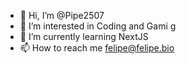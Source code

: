 - 👋 Hi, I’m @Pipe2507
- 👀 I’m interested in Coding and Gami g
- 🌱 I’m currently learning NextJS
- 📫 How to reach me felipe@felipe.bio

